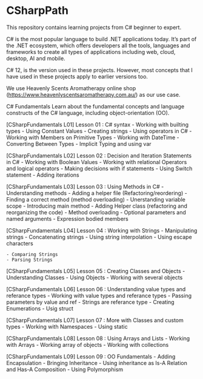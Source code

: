 # CSharpPath
This repository contains learning projects from C# beginner to expert. 

C# is the most popular language to build .NET applications today. It’s part of the .NET ecosystem, which offers developers all the tools, languages and frameworks to create all types of applications including web, cloud, desktop, AI and mobile.

C# 12, is the version used in these projects. However, most concepts that I have used in these projects apply to earlier versions too.

We use Heavenly Scents Aromatherapy online shop (https://www.heavenlyscentsaromatherapy.com.au/) as our use case.

C# Fundamentals
Learn about the fundamental concepts and language constructs of the C# language, including object-orientation (OO).

[CSharpFundamentals L01] Lesson 01 : C# syntax
	- Working with builting types
 	- Using Constant Values
  	- Creating strings
   	- Using operators in C#
    - Working with Members on Primitive Types
    - Working with DateTime
	- Converting Between Types
	- Implicit Typing and using var
 
[CSharpFundamentals L02] Lesson 02 : Decision and Iteration Statements in C#
	- Working with Boolean Values
	- Working with relational Operators and logical operators
    - Making decisions with if statements
	- Using Switch statement
	- Adding iterations

[CSharpFundamentals L03] Lesson 03 : Using Methods in C#
	- Understanding methods
	- Adding a helper file (Refactoring/reordering)
	- Finding a correct method (method overloading)
	- Unerstanding variable scope
	- Introducing main method
	- Adding Helper class (refactoring and reorganizing the code)
	- Method overloading
	- Optional parameters and named arguments
	- Expression bodied members

[CSharpFundamentals L04] Lesson 04 : Working with Strings
	- Manipulating strings
	- Concatenating strings
	- Using string interpolation
	- Using escape characters

	- Comparing Strings
	- Parsing Strings

[CSharpFundamentals L05] Lesson 05 : Creating Classes and Objects
	- Understanding Classes
	- Using Objects
	- Working with several objects

[CSharpFundamentals L06] Lesson 06 : Understanding value types and referance types
	- Working with value types and referance types
	- Passing parameters by value and ref
	- Strings are referance type
	- Creating Enumerations
	- Usig struct
	
[CSharpFundamentals L07] Lesson 07 : More with Classes and custom types
	- Working with Namespaces
	- Using static

[CSharpFundamentals L08] Lesson 08 : Using Arrays and Lists
	- Working with Arrays
	- Working array of objects
	- Working with collections

[CSharpFundamentals L09] Lesson 09 : OO Fundamentals
	- Adding Encapsulation
	- Bringing Inheritance
	- Using inheritance as Is-A Relation and Has-A Composition
	- Using Polymorphism







